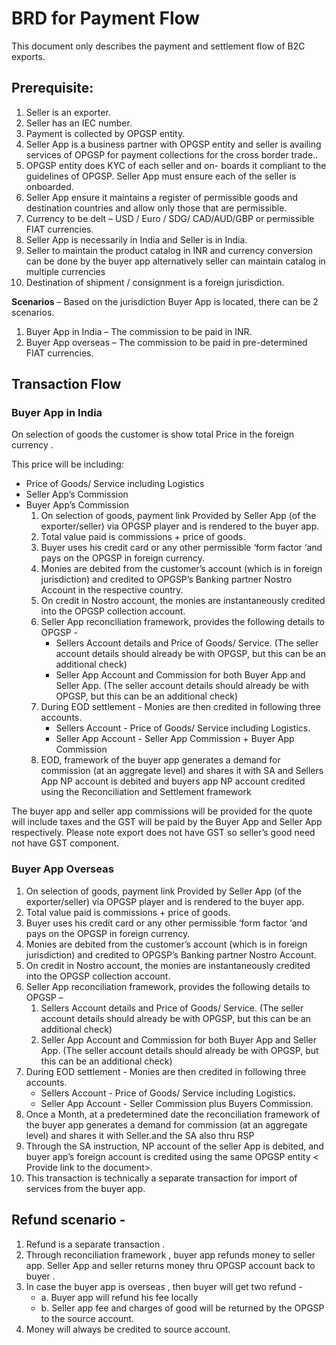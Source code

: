# BRD for Payment Flow
This document only describes the payment and settlement flow of B2C exports.

## Prerequisite:


1.	Seller is an exporter.
2.	Seller has an IEC number.
3.	Payment is collected by OPGSP entity.
4.	Seller App is a business partner with OPGSP entity and seller is availing services of OPGSP for payment collections for the cross border trade..
5.	OPGSP entity does KYC of each seller and on- boards it compliant to the guidelines of OPGSP. Seller App must ensure each of the seller is onboarded.
6.	Seller App ensure it maintains a register of permissible goods and destination countries and allow only those that are permissible.
7.	Currency to be delt – USD / Euro / SDG/ CAD/AUD/GBP or permissible FIAT currencies.
8.	Seller App is necessarily in India and Seller is in India.
9.  Seller to maintain the product catalog in INR and currency conversion can be done by the buyer app alternatively seller can maintain catalog in multiple currencies
9.	Destination of shipment / consignment is a foreign jurisdiction.

**Scenarios** – Based on the jurisdiction Buyer App is located, there can be 2 scenarios.
1.	Buyer App in India – The commission to be paid in INR.
2.	Buyer App overseas – The commission to be paid in pre-determined FIAT currencies.

## Transaction Flow

### Buyer App in India  
On selection of goods the customer is show total Price in the foreign currency .

This price will be including:
- Price of Goods/ Service including Logistics 
-  	Seller App’s Commission
-  	Buyer App’s Commission
    1. On selection of goods, payment link Provided by Seller App (of the exporter/seller) via OPGSP player and is rendered to the buyer app.
    2.	Total value paid is commissions + price of goods.
    3.	Buyer uses his credit card or any other permissible ‘form factor ‘and pays on the OPGSP in foreign currency.
    4.	Monies are debited from the customer’s account (which is in foreign jurisdiction) and credited to OPGSP’s Banking partner Nostro Account in the respective country.
    5.	On credit in Nostro account, the monies are instantaneously credited into the OPGSP collection account.
    6. Seller App reconciliation framework, provides the following details to OPGSP -
        - Sellers Account details and Price of Goods/ Service.  (The seller account details should already be with OPGSP, but this can be an additional check)
        - Seller App Account and Commission for both Buyer App and Seller App. (The seller account details should already be with OPGSP, but this can be an additional check)
    7. During EOD settlement - Monies are then credited in following three accounts.
        - Sellers Account - Price of Goods/ Service including Logistics. 
        - Seller App Account - Seller App Commission + Buyer App Commission
    8. EOD, framework of the buyer app generates a demand for commission (at an aggregate level) and shares it with SA and Sellers App NP account is debited and buyers app NP account credited using the Reconciliation and Settlement framework

The buyer app and seller app commissions will be provided for the quote will include taxes and the GST will be paid by the Buyer App and Seller App respectively. Please note export does not have GST so seller’s good need not have GST component.

### Buyer App Overseas
1.	On selection of goods, payment link Provided by Seller App (of the exporter/seller) via OPGSP player and is rendered to the buyer app.
2.	Total value paid is commissions + price of goods.
3.	Buyer uses his credit card or any other permissible ‘form factor ‘and pays on the OPGSP in foreign currency.
4.	Monies are debited from the customer’s account (which is in foreign jurisdiction) and credited to OPGSP’s Banking partner Nostro Account.
5.	On credit in Nostro account, the monies are instantaneously credited into the OPGSP collection account.
6.	Seller App reconciliation framework, provides the following details to OPGSP –
    1. Sellers Account details and Price of Goods/ Service.  (The seller account details should already be with OPGSP, but this can be an additional check)
    2. Seller App Account and Commission for both Buyer App and Seller App. (The seller account details should already be with OPGSP, but this can be an additional check)
7. During EOD settlement - Monies are then credited in following three accounts.
    - Sellers Account - Price of Goods/ Service including Logistics. 
    - Seller App Account - Seller Commission plus Buyers Commission.
8. Once a Month, at a predetermined date the reconciliation framework of the buyer app generates a demand for commission (at an aggregate level) and shares it with  Seller.and the SA also thru RSP
9. Through the SA instruction, NP account of the seller App is debited, and buyer app’s foreign account is credited using the same OPGSP entity < Provide link to the document>.
10. This transaction is technically a separate transaction for import of services from the buyer app. 
 
## Refund scenario -

1. Refund is a separate transaction .
2. Through reconciliation framework , buyer app refunds money to seller app. Seller App and seller returns money thru OPGSP account back to buyer .
3. In case the buyer app is overseas , then buyer will get two refund - 
    - a. Buyer app will refund his fee locally 
    - b.  Seller app fee and charges of good will be returned by the OPGSP to the source account.
4. Money will always be credited to source account.
